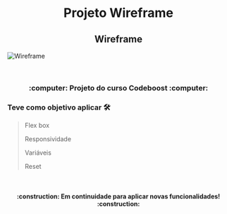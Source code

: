 <h1 align="center">Projeto Wireframe</h1> 
  
<h2 align="center">Wireframe</h2> 

![Wireframe](https://user-images.githubusercontent.com/89087399/160317769-6dd20194-9f6d-4f40-b631-f821a0a252b4.gif)

   </br>
   <h3 align="center"> :computer: Projeto do curso Codeboost :computer:</h3> 

   
  ### Teve como objetivo aplicar :hammer_and_wrench:
  > Flex box
  >
  > Responsividade
  >
  > Variáveis
  >
  > Reset 
   
</br>


<h4 align="center"> 
    :construction: Em continuidade para aplicar novas funcionalidades! :construction:
</h4>


